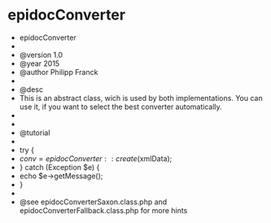 # epidocConverter
 * epidocConverter
 *
 * @version 1.0
 * @year 2015
 * @author Philipp Franck
 *
 * @desc
 * This is an abstract class, wich is used by both implementations. You can use it, if you want to select the best converter automatically.
 * 
 *
 * @tutorial
 *
 * try {
 * 	$conv = epidocConverter::create($xmlData);
 * } catch (Exception $e) {
 * 	echo $e->getMessage();
 * }
 * 
 * @see epidocConverterSaxon.class.php and epidocConverterFallback.class.php for more hints
